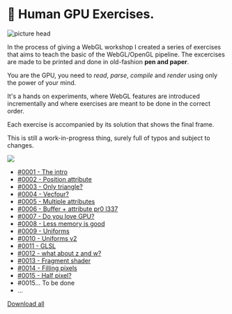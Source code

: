 # 🧠 Human GPU Exercises.

![picture head](https://cdn-images-1.medium.com/max/1200/1*aMFjS2fG43qh5vH0J2QvLg.jpeg)

In the process of giving a WebGL workshop I created a series of exercises that aims to teach the basic of the WebGL/OpenGL pipeline.
The excercises are made to be printed and done in old-fashion **pen and paper**.

You are the GPU, you need to _read_, _parse_, _compile_ and _render_ using only the power of your mind.

It's a hands on experiments, where WebGL features are introduced incrementally and where exercises are meant to be done in the correct order.

Each exercise is accompanied by its solution that shows the final frame.

This is still a work-in-progress thing, surely full of typos and subject to changes.

![](https://i.giphy.com/media/Y0y50KCiSfzXzKyYiu/source.gif)

- [#0001 - The intro](https://github.com/luruke/human-gpu/blob/main/exercises/0001.pdf)
- [#0002 - Position attribute](https://github.com/luruke/human-gpu/blob/main/exercises/0002.pdf)
- [#0003 - Only triangle?](https://github.com/luruke/human-gpu/blob/main/exercises/0003.pdf)
- [#0004 - Vecfour?](https://github.com/luruke/human-gpu/blob/main/exercises/0004.pdf)
- [#0005 - Multiple attributes](https://github.com/luruke/human-gpu/blob/main/exercises/0005.pdf)
- [#0006 - Buffer + attribute pr0 l337](https://github.com/luruke/human-gpu/blob/main/exercises/0006.pdf)
- [#0007 - Do you love GPU?](https://github.com/luruke/human-gpu/blob/main/exercises/0007.pdf)
- [#0008 - Less memory is good](https://github.com/luruke/human-gpu/blob/main/exercises/0008.pdf)
- [#0009 - Uniforms](https://github.com/luruke/human-gpu/blob/main/exercises/0009.pdf)
- [#0010 - Uniforms v2](https://github.com/luruke/human-gpu/blob/main/exercises/0010.pdf)
- [#0011 - GLSL](https://github.com/luruke/human-gpu/blob/main/exercises/0011.pdf)
- [#0012 - what about z and w?](https://github.com/luruke/human-gpu/blob/main/exercises/0012.pdf)
- [#0013 - Fragment shader](https://github.com/luruke/human-gpu/blob/main/exercises/0013.pdf)
- [#0014 - Filling pixels](https://github.com/luruke/human-gpu/blob/main/exercises/0014.pdf)
- [#0015 - Half pixel?](https://github.com/luruke/human-gpu/blob/main/exercises/0015.pdf)
- #0015... To be done
- ...

[Download all](https://github.com/luruke/human-gpu/archive/main.zip)
